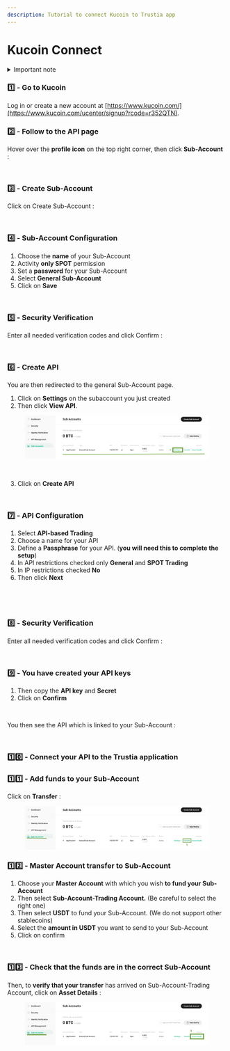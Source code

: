 ```yaml
---
description: Tutorial to connect Kucoin to Trustia app
---
```


# Kucoin Connect

<details>

<summary>Important note</summary>

1. Since July 15 2023, users [need to pass KYC](https://www.kucoin.com/fr/announcement/enhancement-of-kucoin-customer-identification-and-verification-program) in order to use all services.
2. You must enable security verifications to add API keys.&#x20;
3. You must transfer funds to your Sub-Account to launch a strategy.

</details>

### **1️⃣ - Go to Kucoin**

Log in or create a new account at [https://www.kucoin.com/](https://www.kucoin.com/ucenter/signup?rcode=r352QTN).

### 2️⃣ - Follow to the API page <a href="#h_a48ad1d4f3" id="h_a48ad1d4f3"></a>

Hover over the **profile icon** on the top right corner, then click **Sub-Account** :&#x20;

<figure><img src="../../../.gitbook/assets/Capture d’écran 2023-12-21 à 17.29.58.png" alt=""><figcaption></figcaption></figure>

### 3️⃣ - Create Sub-Account <a href="#h_9378d3c9a9" id="h_9378d3c9a9"></a>

Click on Create Sub-Account :&#x20;

<figure><img src="../../../.gitbook/assets/Capture d’écran 2023-12-21 à 17.46.44.png" alt=""><figcaption></figcaption></figure>

### 4️⃣ - Sub-Account Configuration

1. Choose the **name** of your Sub-Account&#x20;
2. Activity **only SPOT** permission&#x20;
3. Set a **password** for your Sub-Account&#x20;
4. Select **General Sub-Account**
5. Click on **Save**

<figure><img src="../../../.gitbook/assets/Capture d’écran 2023-12-21 à 17.59.18 (1).png" alt=""><figcaption></figcaption></figure>

### 5️⃣ - Security Verification <a href="#h_753d1e97a2" id="h_753d1e97a2"></a>

Enter all needed verification codes and click Confirm :&#x20;

<figure><img src="../../../.gitbook/assets/Capture d’écran 2023-12-21 à 18.18.35.png" alt=""><figcaption></figcaption></figure>

### 6️⃣ - Create API

You are then redirected to the general Sub-Account page.&#x20;

1. Click on **Settings** on the subaccount you just created
2. Then click **View API**.

<figure><img src="../../../.gitbook/assets/1.png" alt=""><figcaption></figcaption></figure>

<figure><img src="../../../.gitbook/assets/Capture d’écran 2023-12-21 à 18.52.42.png" alt=""><figcaption></figcaption></figure>

3. Click on **Create API**

<figure><img src="../../../.gitbook/assets/Capture d’écran 2023-12-21 à 19.01.09.png" alt=""><figcaption></figcaption></figure>

### 7️⃣ - API Configuration

1. Select **API-based Trading**&#x20;
2. Choose a name for your API&#x20;
3. Define a **Passphrase** for your API. (**you will need this to complete the setup**)&#x20;
4. In API restrictions checked only **General** and **SPOT Trading**&#x20;
5. In IP restrictions checked **No**&#x20;
6. Then click **Next**

<figure><img src="../../../.gitbook/assets/Capture d’écran 2023-12-21 à 19.14.05.png" alt=""><figcaption></figcaption></figure>

<figure><img src="../../../.gitbook/assets/Capture d’écran 2023-12-21 à 19.29.51.png" alt=""><figcaption></figcaption></figure>

### 8️⃣ - Security Verification <a href="#h_753d1e97a2" id="h_753d1e97a2"></a>

Enter all needed verification codes and click Confirm :&#x20;

<figure><img src="../../../.gitbook/assets/Capture d’écran 2023-12-21 à 19.31.23.png" alt=""><figcaption></figcaption></figure>

### 9️⃣ - You have created your API keys <a href="#h_783dade78b" id="h_783dade78b"></a>

1. Then copy the **API key** and **Secret**
2. Click on **Confirm**

<figure><img src="../../../.gitbook/assets/Capture d’écran 2023-12-21 à 19.35.39.png" alt=""><figcaption></figcaption></figure>

You then see the API which is linked to your Sub-Account :

<figure><img src="../../../.gitbook/assets/Capture d’écran 2023-12-21 à 19.38.31.png" alt=""><figcaption></figcaption></figure>

### 1️⃣0️⃣ - Connect your API to the Trustia application



### 1️⃣1️⃣ - Add funds to your Sub-Account

Click on **Transfer** :&#x20;

<figure><img src="../../../.gitbook/assets/1 (1) (1).png" alt=""><figcaption></figcaption></figure>

### 1️⃣2️⃣ - Master Account transfer to Sub-Account

1. Choose your **Master Account** with which you wish **to fund your Sub-Account**
2. Then select **Sub-Account-Trading Account.** (Be careful to select the right one)
3. Then select **USDT** to fund your Sub-Account. (We do not support other stablecoins)
4. Select the **amount in USDT** you want to send to your Sub-Account
5. Click on confirm

<figure><img src="../../../.gitbook/assets/Capture d’écran 2023-12-21 à 19.52.39.png" alt=""><figcaption></figcaption></figure>

### 1️⃣3️⃣ - Check that the funds are in the correct Sub-Account

Then, to **verify that your transfer** has arrived on Sub-Account-Trading Account, click on **Asset Details** :&#x20;

<figure><img src="../../../.gitbook/assets/1 (2) (1).png" alt=""><figcaption></figcaption></figure>

<figure><img src="../../../.gitbook/assets/Capture d’écran 2023-12-21 à 20.19.06.png" alt=""><figcaption></figcaption></figure>
